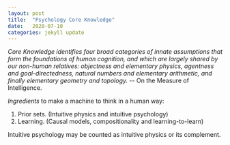 ```yaml
---
layout: post
title:  "Psychology Core Knowledge"
date:   2020-07-10
categories: jekyll update
---
```

*Core Knowledge identifies four broad categories of innate assumptions that form the foundations of human cognition, and which are largely shared by our non-human relatives: objectness and elementary physics, agentness and goal-directedness, natural numbers and elementary arithmetic, and finally elementary geometry and topology.* -- On the Measure of Intelligence.



*Ingredients* to make a machine to think in a human way:

1. Prior sets. (Intuitive physics and intuitive psychology)
2. Learning. (Causal models, compositionality and learning-to-learn)



Intuitive psychology may be counted as intuitive physics or its complement.